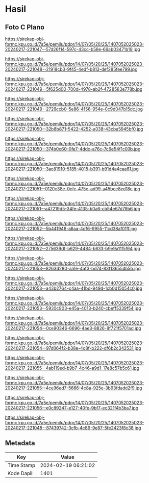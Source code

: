# Hasil

## Foto C Plano

https://sirekap-obj-formc.kpu.go.id/7a5e/pemilu/pdpr/14/07/05/20/25/1407052025023-20240217-221047--57d26f14-597c-43cc-b58e-66ab03471b19.jpg

https://sirekap-obj-formc.kpu.go.id/7a5e/pemilu/pdpr/14/07/05/20/25/1407052025023-20240217-221048--21918cb3-9f45-4edf-b813-def285fee799.jpg

https://sirekap-obj-formc.kpu.go.id/7a5e/pemilu/pdpr/14/07/05/20/25/1407052025023-20240217-221049--5f625d00-700d-4978-ab2f-4728583e778b.jpg

https://sirekap-obj-formc.kpu.go.id/7a5e/pemilu/pdpr/14/07/05/20/25/1407052025023-20240217-221049--2726ccb0-5e86-4156-954e-0c9d047b15dc.jpg

https://sirekap-obj-formc.kpu.go.id/7a5e/pemilu/pdpr/14/07/05/20/25/1407052025023-20240217-221050--32b8b871-5422-4252-a038-43cba5945bf0.jpg

https://sirekap-obj-formc.kpu.go.id/7a5e/pemilu/pdpr/14/07/05/20/25/1407052025023-20240217-221050--374b0c60-0fe7-4ddc-a76c-7c6e54f1c00b.jpg

https://sirekap-obj-formc.kpu.go.id/7a5e/pemilu/pdpr/14/07/05/20/25/1407052025023-20240217-221050--3ac81910-5185-4015-b391-b91d4a4caa61.jpg

https://sirekap-obj-formc.kpu.go.id/7a5e/pemilu/pdpr/14/07/05/20/25/1407052025023-20240217-221051--0120c38e-0efc-475e-ad99-a45bee8ed18c.jpg

https://sirekap-obj-formc.kpu.go.id/7a5e/pemilu/pdpr/14/07/05/20/25/1407052025023-20240217-221051--a47219d5-34fe-4135-b0a6-cb54e67d79b6.jpg

https://sirekap-obj-formc.kpu.go.id/7a5e/pemilu/pdpr/14/07/05/20/25/1407052025023-20240217-221052--5b441948-a8aa-4df6-9955-11cd38af01ff.jpg

https://sirekap-obj-formc.kpu.go.id/7a5e/pemilu/pdpr/14/07/05/20/25/1407052025023-20240217-221052--275639df-b629-4484-b633-b9e9a11f5f64.jpg

https://sirekap-obj-formc.kpu.go.id/7a5e/pemilu/pdpr/14/07/05/20/25/1407052025023-20240217-221053--8263d280-aa1e-4af3-bd74-83f136554b5b.jpg

https://sirekap-obj-formc.kpu.go.id/7a5e/pemilu/pdpr/14/07/05/20/25/1407052025023-20240217-221053--a43b2764-c4aa-41bd-949d-1cb0d15054c0.jpg

https://sirekap-obj-formc.kpu.go.id/7a5e/pemilu/pdpr/14/07/05/20/25/1407052025023-20240217-221053--5930c903-e45a-4013-b240-cbeff5339f54.jpg

https://sirekap-obj-formc.kpu.go.id/7a5e/pemilu/pdpr/14/07/05/20/25/1407052025023-20240217-221054--0ce90346-6696-4ae3-8826-8f721f5701ad.jpg

https://sirekap-obj-formc.kpu.go.id/7a5e/pemilu/pdpr/14/07/05/20/25/1407052025023-20240217-221054--97d064f2-b38e-4c8f-b222-df6b2c342531.jpg

https://sirekap-obj-formc.kpu.go.id/7a5e/pemilu/pdpr/14/07/05/20/25/1407052025023-20240217-221055--4ab119ed-b9b7-4c46-a9d1-17e8c57b5c61.jpg

https://sirekap-obj-formc.kpu.go.id/7a5e/pemilu/pdpr/14/07/05/20/25/1407052025023-20240217-221055--4ce96ed7-5666-4c8a-925e-3b93fdadd2f9.jpg

https://sirekap-obj-formc.kpu.go.id/7a5e/pemilu/pdpr/14/07/05/20/25/1407052025023-20240217-221056--e0c89247-e127-40fe-9bf7-ec321f4b3ba7.jpg

https://sirekap-obj-formc.kpu.go.id/7a5e/pemilu/pdpr/14/07/05/20/25/1407052025023-20240217-221048--87439742-3cfb-4c89-9e87-5fe2423f8c38.jpg


## Metadata

| Key        | Value               |
| ---------- | ------------------- |
| Time Stamp | 2024-02-19 06:21:02 |
| Kode Dapil | 1401                |




